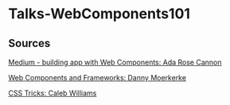 # Talks-WebComponents101

## Sources

[Medium - building app with Web Components: Ada Rose Cannon](https://medium.com/samsung-internet-dev/lessons-learned-making-our-app-with-web-components-bf55379cfcda)

[Web Components and Frameworks: Danny Moerkerke](https://www.dannymoerkerke.com/blog/web-components-will-replace-your-frontend-framework)

[CSS Tricks: Caleb Williams](https://css-tricks.com/an-introduction-to-web-components/)
